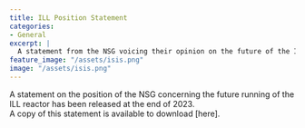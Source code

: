 ```yaml
---
title: ILL Position Statement
categories: 
- General
excerpt: |
  A statement from the NSG voicing their opinion on the future of the ILL
feature_image: "/assets/isis.png"
image: "/assets/isis.png"
---
```


A statement on the position of the NSG concerning the future running of the ILL reactor has been released at the end of 2023.  
A copy of this statement is available to download [here].
